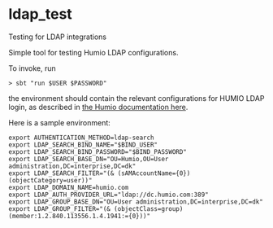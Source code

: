 # ldap_test
Testing for LDAP integrations

Simple tool for testing Humio LDAP configurations.

To invoke, run

```
> sbt "run $USER $PASSWORD"
```

the environment should contain the relevant configurations for HUMIO LDAP login, as described in
[the Humio documentation here](https://docs.humio.com/configuration/authentication/ldap/).

Here is a sample environment:

```
export AUTHENTICATION_METHOD=ldap-search
export LDAP_SEARCH_BIND_NAME="$BIND_USER"
export LDAP_SEARCH_BIND_PASSWORD="$BIND_PASSWORD"
export LDAP_SEARCH_BASE_DN="OU=Humio,OU=User administration,DC=interprise,DC=dk"
export LDAP_SEARCH_FILTER="(& (sAMAccountName={0})(objectCategory=user))"
export LDAP_DOMAIN_NAME=humio.com
export LDAP_AUTH_PROVIDER_URL="ldap://dc.humio.com:389"
export LDAP_GROUP_BASE_DN="OU=User administration,DC=interprise,DC=dk"
export LDAP_GROUP_FILTER="(& (objectClass=group) (member:1.2.840.113556.1.4.1941:={0}))"

```
